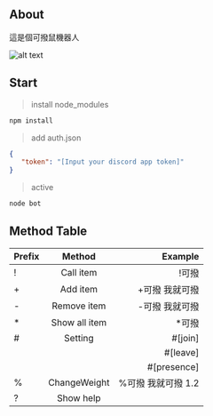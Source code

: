 ## About

這是個可撥鼠機器人

![alt text](https://cdn.discordapp.com/emojis/701825381791170691.png?v=1)

## Start
> install node_modules
```cmd
npm install
```
> add auth.json
```json
{
   "token": "[Input your discord app token]"
}
```
> active
```cmd
node bot
```

## Method Table

| Prefix        | Method        |  Example   |
| ------------- |:-------------:| -------------:|
| !             | Call item      | !可撥         |
| +             | Add item       | +可撥 我就可撥 |
| -             | Remove item    | -可撥 我就可撥 |
| *             | Show all item  | *可撥         |
| #             | Setting        | #[join]       |
|               |                | #[leave]      |
|               |                | #[presence]   |
|%              | ChangeWeight   | %可撥 我就可撥 1.2|
| ?             | Show help      |               |